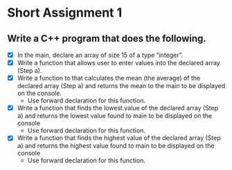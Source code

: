 # Short Assignment 1

## Write a C++ program that does the following.

- [x] In the main, declare an array of size 15 of a type “integer”.
- [x] Write a function that allows user to enter values into the declared array (Step a). 
- [x] Write a function to that calculates the mean (the average) of the declared array (Step a) and returns the mean to the main to be displayed on the console.
  * Use forward declaration for this function.
- [x] Write a function that finds the lowest value of the declared array (Step a) and returns the lowest value found to main to be displayed on the console 
  * Use forward declaration for this function. 
- [x] Write a function that finds the highest value of the declared array (Step a) and returns the highest value found to main to be displayed on the console 
  * Use forward declaration for this function. 
